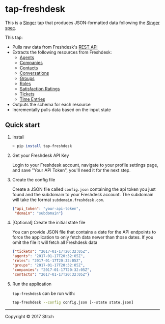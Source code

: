 # tap-freshdesk

This is a [Singer](https://singer.io) tap that produces JSON-formatted data following the [Singer spec](https://github.com/singer-io/getting-started/blob/master/SPEC.md).

This tap:
- Pulls raw data from Freshdesk's [REST API](https://developer.freshdesk.com/api/)
- Extracts the following resources from Freshdesk:
  - [Agents](https://developer.freshdesk.com/api/#agents)
  - [Companies](https://developer.freshdesk.com/api/#companies)
  - [Contacts](https://developer.freshdesk.com/api/#contacts)
  - [Conversations](https://developer.freshdesk.com/api/#conversations)
  - [Groups](https://developer.freshdesk.com/api/#groups)
  - [Roles](https://developer.freshdesk.com/api/#roles)
  - [Satisfaction Ratings](https://developer.freshdesk.com/api/#satisfaction-ratings)
  - [Tickets](https://developer.freshdesk.com/api/#tickets)
  - [Time Entries](https://developer.freshdesk.com/api/#time-entries)
- Outputs the schema for each resource
- Incrementally pulls data based on the input state


## Quick start

1. Install

    ```bash
    > pip install tap-freshdesk
    ```

2. Get your Freshdesk API Key

    Login to your Freshdesk account, navigate to your profile settings
    page, and save "Your API Token", you'll need it for the next step.

3. Create the config file

    Create a JSON file called `config.json` containing the api token you just found and
    the subdomain to your Freshdesk account. The subdomain will take the format
    `subdomain.freshdesk.com`.

    ```json
    {"api_token": "your-api-token",
     "domain": "subdomain"}
    ```

4. [Optional] Create the initial state file

    You can provide JSON file that contains a date for the API endpoints
    to force the application to only fetch data newer than those dates.
    If you omit the file it will fetch all Freshdesk data

    ```json
    {"tickets": "2017-01-17T20:32:05Z",
    "agents": "2017-01-17T20:32:05Z",
    "roles": "2017-01-17T20:32:05Z",
    "groups": "2017-01-17T20:32:05Z",
    "companies": "2017-01-17T20:32:05Z",
    "contacts": "2017-01-17T20:32:05Z"}
    ```

5. Run the application

    `tap-freshdesk` can be run with:

    ```bash
    tap-freshdesk --config config.json [--state state.json]
    ```

---

Copyright &copy; 2017 Stitch
